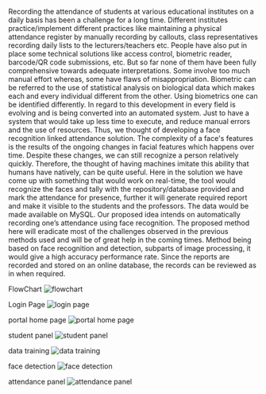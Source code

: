 Recording the attendance of students at various educational institutes on a daily basis has been a challenge for a long time. Different institutes practice/implement different practices like maintaining a physical attendance register by manually recording by callouts, class representatives recording daily lists to the lecturers/teachers etc. People have also put in place some technical solutions like access control, biometric reader, barcode/QR code submissions, etc. But so far none of them have been fully comprehensive towards adequate interpretations. Some involve too much manual effort whereas, some have flaws of misappropriation. Biometric can be referred to the use of statistical analysis on biological data which makes each and every individual different from the other. Using biometrics one can be identified differently. In regard to this development in every field is evolving and is being converted into an automated system. Just to have a system that would take up less time to execute, and reduce manual errors and the use of resources. Thus, we thought of developing a face recognition linked attendance solution. The complexity of a face's features is the results of the ongoing changes in facial features which happens over time. Despite these changes, we can still recognize a person relatively quickly. Therefore, the thought of having machines imitate this ability that humans have natively, can be quite useful. Here in the solution we have come up with something that would work on real-time, the tool would recognize the faces and tally with the repository/database provided and mark the attendance for presence, further it will generate required report and make it visible to the students and the professors. The data would be made available on MySQL. Our proposed idea intends on automatically recording one’s attendance using face recognition. The proposed method here will eradicate most of the challenges observed in the previous methods used and will be of great help in the coming times. Method being based on face recognition and detection, subparts of image processing, it would give a high accuracy performance rate. Since the reports are recorded and stored on an online database, the records can be reviewed as in when required.

FlowChart
![flowchart](https://github.com/zub2603/Automated-Attandance-System-using-Face-Recognition/assets/105968154/e3cd7c82-d58b-42c8-943f-729d760ca4d0)

Login Page
![login page](https://github.com/zub2603/Automated-Attandance-System-using-Face-Recognition/assets/105968154/6ddad71d-f7c2-4074-8898-e04dd5302c1e)

portal home page
![portal home page](https://github.com/zub2603/Automated-Attandance-System-using-Face-Recognition/assets/105968154/47c93d47-0bdf-4a88-bea9-2355e1e7f56e)

student panel
![student panel](https://github.com/zub2603/Automated-Attandance-System-using-Face-Recognition/assets/105968154/5ebf96ec-ae51-49db-b5bb-cda20e7a9497)

data training
![data training](https://github.com/zub2603/Automated-Attandance-System-using-Face-Recognition/assets/105968154/6e753f44-17cf-4430-825e-a5ce8e0f8265)

face detection
![face detection](https://github.com/zub2603/Automated-Attandance-System-using-Face-Recognition/assets/105968154/993929f5-09fb-4282-8e1f-e10a9c77b0db)

attendance panel
![attendance panel](https://github.com/zub2603/Automated-Attandance-System-using-Face-Recognition/assets/105968154/1f2041ed-dc93-4748-ae75-048521c0294c)

